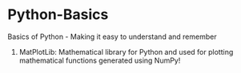 # Python-Basics
Basics of Python - Making it easy to understand and remember

1) MatPlotLib: Mathematical library for Python and used for plotting mathematical functions generated using NumPy! 
